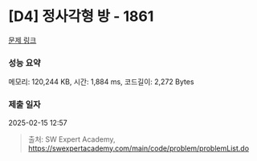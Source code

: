 # [D4] 정사각형 방 - 1861 

[문제 링크](https://swexpertacademy.com/main/code/problem/problemDetail.do?contestProbId=AV5LtJYKDzsDFAXc) 

### 성능 요약

메모리: 120,244 KB, 시간: 1,884 ms, 코드길이: 2,272 Bytes

### 제출 일자

2025-02-15 12:57



> 출처: SW Expert Academy, https://swexpertacademy.com/main/code/problem/problemList.do